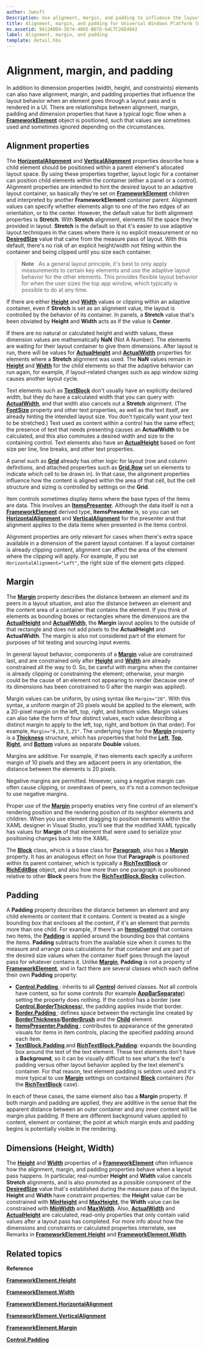 ```yaml
---
author: Jwmsft
Description: Use alignment, margin, and padding to influence the layout of elements on a page.
title: Alignment, margin, and padding for Universal Windows Platform (UWP) apps
ms.assetid: 9412ABD4-3674-4865-B07D-64C7C26E4842
label: Alignment, margin, and padding
template: detail.hbs
---
```

# Alignment, margin, and padding

In addition to dimension properties (width, height, and constraints) elements can also have alignment, margin, and padding properties that influence the layout behavior when an element goes through a layout pass and is rendered in a UI. There are relationships between alignment, margin, padding and dimension properties that have a typical logic flow when a [**FrameworkElement**](https://msdn.microsoft.com/library/windows/apps/br208706) object is positioned, such that values are sometimes used and sometimes ignored depending on the circumstances.

## Alignment properties

The [**HorizontalAlignment**](https://msdn.microsoft.com/library/windows/apps/br208720) and [**VerticalAlignment**](https://msdn.microsoft.com/library/windows/apps/br208749) properties describe how a child element should be positioned within a parent element's allocated layout space. By using these properties together, layout logic for a container can position child elements within the container (either a panel or a control). Alignment properties are intended to hint the desired layout to an adaptive layout container, so basically they're set on [**FrameworkElement**](https://msdn.microsoft.com/library/windows/apps/br208706) children and interpreted by another **FrameworkElement** container parent. Alignment values can specify whether elements align to one of the two edges of an orientation, or to the center. However, the default value for both alignment properties is **Stretch**. With **Stretch** alignment, elements fill the space they're provided in layout. **Stretch** is the default so that it's easier to use adaptive layout techniques in the cases where there is no explicit measurement or no [**DesiredSize**](https://msdn.microsoft.com/library/windows/apps/br208921) value that came from the measure pass of layout. With this default, there's no risk of an explicit height/width not fitting within the container and being clipped until you size each container.

> **Note**
            &nbsp;&nbsp;As a general layout principle, it's best to only apply measurements to certain key elements and use the adaptive layout behavior for the other elements. This provides flexible layout behavior for when the user sizes the top app window, which typically is possible to do at any time.

 
If there are either [**Height**](https://msdn.microsoft.com/library/windows/apps/br208718) and [**Width**](https://msdn.microsoft.com/library/windows/apps/br208751) values or clipping within an adaptive container, even if **Stretch** is set as an alignment value, the layout is controlled by the behavior of its container. In panels, a **Stretch** value that's been obviated by **Height** and **Width** acts as if the value is **Center**.

If there are no natural or calculated height and width values, these dimension values are mathematically **NaN** (Not A Number). The elements are waiting for their layout container to give them dimensions. After layout is run, there will be values for [**ActualHeight**](https://msdn.microsoft.com/library/windows/apps/br208707) and [**ActualWidth**](https://msdn.microsoft.com/library/windows/apps/br208709) properties for elements where a **Stretch** alignment was used. The **NaN** values remain in [**Height**](https://msdn.microsoft.com/library/windows/apps/br208718) and [**Width**](https://msdn.microsoft.com/library/windows/apps/br208751) for the child elements so that the adaptive behavior can run again, for example, if layout-related changes such as app window sizing causes another layout cycle.

Text elements such as [**TextBlock**](https://msdn.microsoft.com/library/windows/apps/br209652) don't usually have an explicitly declared width, but they do have a calculated width that you can query with [**ActualWidth**](https://msdn.microsoft.com/library/windows/apps/br208709), and that width also cancels out a **Stretch** alignment. (The [**FontSize**](https://msdn.microsoft.com/library/windows/apps/br209657) property and other text properties, as well as the text itself, are already hinting the intended layout size. You don't typically want your text to be stretched.) Text used as content within a control has the same effect; the presence of text that needs presenting causes an **ActualWidth** to be calculated, and this also commutes a desired width and size to the containing control. Text elements also have an [**ActualHeight**](https://msdn.microsoft.com/library/windows/apps/br208707) based on font size per line, line breaks, and other text properties.

A panel such as [**Grid**](https://msdn.microsoft.com/library/windows/apps/br242704) already has other logic for layout (row and column definitions, and attached properties such as [**Grid.Row**](https://msdn.microsoft.com/library/windows/apps/hh759795) set on elements to indicate which cell to be drawn in). In that case, the alignment properties influence how the content is aligned within the area of that cell, but the cell structure and sizing is controlled by settings on the **Grid**.

Item controls sometimes display items where the base types of the items are data. This involves an [**ItemsPresenter**](https://msdn.microsoft.com/library/windows/apps/br242843). Although the data itself is not a [**FrameworkElement**](https://msdn.microsoft.com/library/windows/apps/br208706) derived type, **ItemsPresenter** is, so you can set [**HorizontalAlignment**](https://msdn.microsoft.com/library/windows/apps/br208720) and [**VerticalAlignment**](https://msdn.microsoft.com/library/windows/apps/br208749) for the presenter and that alignment applies to the data items when presented in the items control.

Alignment properties are only relevant for cases when there's extra space available in a dimension of the parent layout container. If a layout container is already clipping content, alignment can affect the area of the element where the clipping will apply. For example, if you set `HorizontalAlignment="Left"`, the right size of the element gets clipped.

## Margin

The [**Margin**](https://msdn.microsoft.com/library/windows/apps/br208724) property describes the distance between an element and its peers in a layout situation, and also the distance between an element and the content area of a container that contains the element. If you think of elements as bounding boxes or rectangles where the dimensions are the [**ActualHeight**](https://msdn.microsoft.com/library/windows/apps/br208707) and [**ActualWidth**](https://msdn.microsoft.com/library/windows/apps/br208709), the **Margin** layout applies to the outside of that rectangle and does not add pixels to the **ActualHeight** and **ActualWidth**. The margin is also not considered part of the element for purposes of hit testing and sourcing input events.

In general layout behavior, components of a [**Margin**](https://msdn.microsoft.com/library/windows/apps/br208724) value are constrained last, and are constrained only after [**Height**](https://msdn.microsoft.com/library/windows/apps/br208718) and [**Width**](https://msdn.microsoft.com/library/windows/apps/br208751) are already constrained all the way to 0. So, be careful with margins when the container is already clipping or constraining the element; otherwise, your margin could be the cause of an element not appearing to render (because one of its dimensions has been constrained to 0 after the margin was applied).

Margin values can be uniform, by using syntax like `Margin="20"`. With this syntax, a uniform margin of 20 pixels would be applied to the element, with a 20-pixel margin on the left, top, right, and bottom sides. Margin values can also take the form of four distinct values, each value describing a distinct margin to apply to the left, top, right, and bottom (in that order). For example, `Margin="0,10,5,25"`. The underlying type for the [**Margin**](https://msdn.microsoft.com/library/windows/apps/br208724) property is a [**Thickness**](https://msdn.microsoft.com/library/windows/apps/br208864) structure, which has properties that hold the [**Left**](https://msdn.microsoft.com/library/windows/apps/hh673893), [**Top**](https://msdn.microsoft.com/library/windows/apps/hh673840), [**Right**](https://msdn.microsoft.com/library/windows/apps/hh673881), and [**Bottom**](https://msdn.microsoft.com/library/windows/apps/hh673775) values as separate **Double** values.

Margins are additive. For example, if two elements each specify a uniform margin of 10 pixels and they are adjacent peers in any orientation, the distance between the elements is 20 pixels.

Negative margins are permitted. However, using a negative margin can often cause clipping, or overdraws of peers, so it's not a common technique to use negative margins.

Proper use of the [**Margin**](https://msdn.microsoft.com/library/windows/apps/br208724) property enables very fine control of an element's rendering position and the rendering position of its neighbor elements and children. When you use element dragging to position elements within the XAML designer in Visual Studio, you'll see that the modified XAML typically has values for **Margin** of that element that were used to serialize your positioning changes back into the XAML.

The [**Block**](https://msdn.microsoft.com/library/windows/apps/br244379) class, which is a base class for [**Paragraph**](https://msdn.microsoft.com/library/windows/apps/br244503), also has a [**Margin**](https://msdn.microsoft.com/library/windows/apps/jj191725) property. It has an analogous effect on how that **Paragraph** is positioned within its parent container, which is typically a [**RichTextBlock**](https://msdn.microsoft.com/library/windows/apps/br227565) or [**RichEditBox**](https://msdn.microsoft.com/library/windows/apps/br227548) object, and also how more than one paragraph is positioned relative to other **Block** peers from the [**RichTextBlock.Blocks**](https://msdn.microsoft.com/library/windows/apps/br244347) collection.

## Padding

A **Padding** property describes the distance between an element and any child elements or content that it contains. Content is treated as a single bounding box that encloses all the content, if it's an element that permits more than one child. For example, if there's an [**ItemsControl**](https://msdn.microsoft.com/library/windows/apps/br242803) that contains two items, the [**Padding**](https://msdn.microsoft.com/library/windows/apps/br209459) is applied around the bounding box that contains the items. **Padding** subtracts from the available size when it comes to the measure and arrange pass calculations for that container and are part of the desired size values when the container itself goes through the layout pass for whatever contains it. Unlike [**Margin**](https://msdn.microsoft.com/library/windows/apps/br208724), **Padding** is not a property of [**FrameworkElement**](https://msdn.microsoft.com/library/windows/apps/br208706), and in fact there are several classes which each define their own **Padding** property:

-   [
              **Control.Padding**
            ](https://msdn.microsoft.com/library/windows/apps/br209459): inherits to all [**Control**](https://msdn.microsoft.com/library/windows/apps/br209390) derived classes. Not all controls have content, so for some controls (for example [**AppBarSeparator**](https://msdn.microsoft.com/library/windows/apps/dn279268)) setting the property does nothing. If the control has a border (see [**Control.BorderThickness**](https://msdn.microsoft.com/library/windows/apps/br209399)), the padding applies inside that border.
-   [
              **Border.Padding**
            ](https://msdn.microsoft.com/library/windows/apps/br209263): defines space between the rectangle line created by [**BorderThickness**](https://msdn.microsoft.com/library/windows/apps/br209256)/[**BorderBrush**](https://msdn.microsoft.com/library/windows/apps/br209254) and the [**Child**](https://msdn.microsoft.com/library/windows/apps/br209258) element.
-   [
              **ItemsPresenter.Padding**
            ](https://msdn.microsoft.com/library/windows/apps/hh968021): contributes to appearance of the generated visuals for items in item controls, placing the specified padding around each item.
-   [
              **TextBlock.Padding**
            ](https://msdn.microsoft.com/library/windows/apps/br209673) and [**RichTextBlock.Padding**](https://msdn.microsoft.com/library/windows/apps/br227596): expands the bounding box around the text of the text element. These text elements don't have a **Background**, so it can be visually difficult to see what's the text's padding versus other layout behavior applied by the text element's container. For that reason, text element padding is seldom used and it's more typical to use [**Margin**](https://msdn.microsoft.com/library/windows/apps/jj191725) settings on contained [**Block**](https://msdn.microsoft.com/library/windows/apps/br244379) containers (for the [**RichTextBlock**](https://msdn.microsoft.com/library/windows/apps/br227565) case).

In each of these cases, the same element also has a **Margin** property. If both margin and padding are applied, they are additive in the sense that the apparent distance between an outer container and any inner content will be margin plus padding. If there are different background values applied to content, element or container, the point at which margin ends and padding begins is potentially visible in the rendering.

## Dimensions (Height, Width)

The [**Height**](https://msdn.microsoft.com/library/windows/apps/br208718) and [**Width**](https://msdn.microsoft.com/library/windows/apps/br208751) properties of a [**FrameworkElement**](https://msdn.microsoft.com/library/windows/apps/br208706) often influence how the alignment, margin, and padding properties behave when a layout pass happens. In particular, real-number **Height** and **Width** value cancels **Stretch** alignments, and is also promoted as a possible component of the [**DesiredSize**](https://msdn.microsoft.com/library/windows/apps/br208921) value that's established during the measure pass of the layout. **Height** and **Width** have constraint properties: the **Height** value can be constrained with [**MinHeight**](https://msdn.microsoft.com/library/windows/apps/br208731) and [**MaxHeight**](https://msdn.microsoft.com/library/windows/apps/br208726), the **Width** value can be constrained with [**MinWidth**](https://msdn.microsoft.com/library/windows/apps/br208733) and [**MaxWidth**](https://msdn.microsoft.com/library/windows/apps/br208728). Also, [**ActualWidth**](https://msdn.microsoft.com/library/windows/apps/br208709) and [**ActualHeight**](https://msdn.microsoft.com/library/windows/apps/br208707) are calculated, read-only properties that only contain valid values after a layout pass has completed. For more info about how the dimensions and constraints or calculated properties interrelate, see Remarks in [**FrameworkElement.Height**](https://msdn.microsoft.com/library/windows/apps/br208718) and [**FrameworkElement.Width**](https://msdn.microsoft.com/library/windows/apps/br208751).

## Related topics

**Reference**

[**FrameworkElement.Height**](https://msdn.microsoft.com/library/windows/apps/br208718)

[**FrameworkElement.Width**](https://msdn.microsoft.com/library/windows/apps/br208751)

[**FrameworkElement.HorizontalAlignment**](https://msdn.microsoft.com/library/windows/apps/br208720)

[**FrameworkElement.VerticalAlignment**](https://msdn.microsoft.com/library/windows/apps/br208749)

[**FrameworkElement.Margin**](https://msdn.microsoft.com/library/windows/apps/br208724)

[**Control.Padding**](https://msdn.microsoft.com/library/windows/apps/br209459)


<!--HONumber=Jun16_HO3-->



